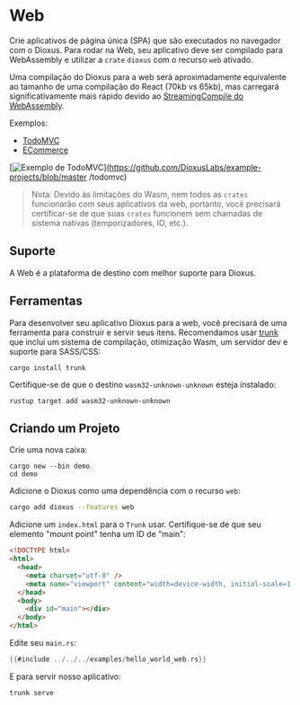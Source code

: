 # Web

Crie aplicativos de página única (SPA) que são executados no navegador com o Dioxus. Para rodar na Web, seu aplicativo deve ser compilado para WebAssembly e utilizar a `crate` `dioxus` com o recurso `web` ativado.

Uma compilação do Dioxus para a web será aproximadamente equivalente ao tamanho de uma compilação do React (70kb vs 65kb), mas carregará significativamente mais rápido devido ao [StreamingCompile do WebAssembly](https://hacks.mozilla.org/2018/01/making-webassembly-even-faster-firefoxs-new-streaming-and-tiering-compiler/).

Exemplos:

- [TodoMVC](https://github.com/DioxusLabs/example-projects/tree/master/todomvc)
- [ECommerce](https://github.com/DioxusLabs/example-projects/tree/master/ecommerce-site)

[![Exemplo de TodoMVC](https://github.com/DioxusLabs/example-projects/raw/master/todomvc/example.png)](https://github.com/DioxusLabs/example-projects/blob/master /todomvc)

> Nota: Devido às limitações do Wasm, nem todos as `crates` funcionarão com seus aplicativos da web, portanto, você precisará certificar-se de que suas `crates` funcionem sem chamadas de sistema nativas (temporizadores, IO, etc.).

## Suporte

A Web é a plataforma de destino com melhor suporte para Dioxus.

## Ferramentas

Para desenvolver seu aplicativo Dioxus para a web, você precisará de uma ferramenta para construir e servir seus itens. Recomendamos usar [trunk](https://trunkrs.dev) que inclui um sistema de compilação, otimização Wasm, um servidor dev e suporte para SASS/CSS:

```shell
cargo install trunk
```

Certifique-se de que o destino `wasm32-unknown-unknown` esteja instalado:

```shell
rustup target add wasm32-unknown-unknown
```

## Criando um Projeto

Crie uma nova caixa:

```shell
cargo new --bin demo
cd demo
```

Adicione o Dioxus como uma dependência com o recurso `web`:

```bash
cargo add dioxus --features web
```

Adicione um `index.html` para o `Trunk` usar. Certifique-se de que seu elemento "mount point" tenha um ID de "main":

```html
<!DOCTYPE html>
<html>
  <head>
    <meta charset="utf-8" />
    <meta name="viewport" content="width=device-width, initial-scale=1.0" />
  </head>
  <body>
    <div id="main"></div>
  </body>
</html>
```

Edite seu `main.rs`:

```rust
{{#include ../../../examples/hello_world_web.rs}}
```

E para servir nosso aplicativo:

```bash
trunk serve
```
